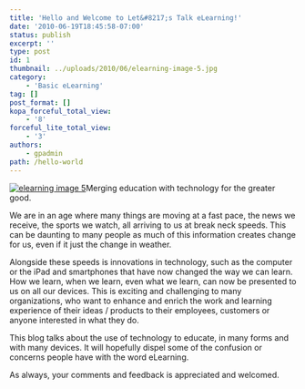 ```yaml
---
title: 'Hello and Welcome to Let&#8217;s Talk eLearning!'
date: '2010-06-19T18:45:58-07:00'
status: publish
excerpt: ''
type: post
id: 1
thumbnail: ../uploads/2010/06/elearning-image-5.jpg
category:
    - 'Basic eLearning'
tag: []
post_format: []
kopa_forceful_total_view:
    - '8'
forceful_lite_total_view:
    - '3'
authors:
    - gpadmin
path: /hello-world
---
```

[![](http://www.netlearningspace.com/bksi_new/wp-content/uploads/2010/06/elearning-image-5-150x150.jpg "elearning image 5")](http://www.netlearningspace.com/bksi_new/wp-content/uploads/2010/06/elearning-image-5.jpg)Merging education with technology for the greater good.

We are in an age where many things are moving at a fast pace, the news we receive, the sports we watch, all arriving to us at break neck speeds. This can be daunting to many people as much of this information creates change for us, even if it just the change in weather.

Alongside these speeds is innovations in technology, such as the computer or the iPad and smartphones that have now changed the way we can learn. How we learn, when we learn, even what we learn, can now be presented to us on all our devices. This is exciting and challenging to many organizations, who want to enhance and enrich the work and learning experience of their ideas / products to their employees, customers or anyone interested in what they do.

This blog talks about the use of technology to educate, in many forms and with many devices. It will hopefully dispel some of the confusion or concerns people have with the word eLearning.

As always, your comments and feedback is appreciated and welcomed.